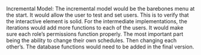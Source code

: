 Incremental Model:
	The incremental model would be the barebones menu at the start. 
	It would allow the user to test and set users. 
	This is to verify that the interactive element is solid. 
	For the intermediate implementations, the iterations would add more functions to each of the users. 
	It would make sure each role’s permissions function properly. 
	The most important part being the ability to change their own schedules. 
	Then changing each other’s. 
	The database functions would need to be added in the final version. 

<!-- Missing projected time line for each iteration - Tam Ngo -->
<!-- Lack of diagram - Tam Ngo-->
